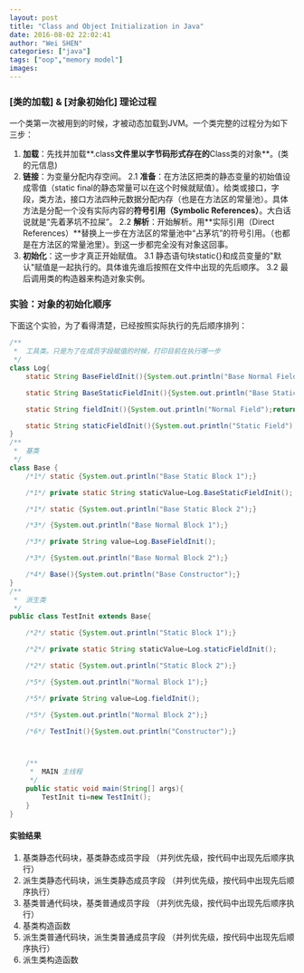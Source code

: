```yaml
---
layout: post
title: "Class and Object Initialization in Java"
date: 2016-08-02 22:02:41
author: "Wei SHEN"
categories: ["java"]
tags: ["oop","memory model"]
images:
---
```


### [类的加载] & [对象初始化] 理论过程
一个类第一次被用到的时候，才被动态加载到JVM。一个类完整的过程分为如下三步：

1. **加载**：先找并加载**.class**文件里以字节码形式存在的**Class类的对象**。(类的元信息)
2. **链接**：为变量分配内存空间。
	2.1 **准备**：在方法区把类的静态变量的初始值设成零值（static final的静态常量可以在这个时候就赋值）。给类或接口，字段，类方法，接口方法四种元数据分配内存（也是在方法区的常量池）。具体方法是分配一个没有实际内容的**符号引用（Symbolic References）**。大白话说就是“先着茅坑不拉屎”。
	2.2 **解析**：开始解析。用**实际引用（Direct References）**替换上一步在方法区的常量池中“占茅坑”的符号引用。（也都是在方法区的常量池里）。到这一步都完全没有对象这回事。
3. **初始化**：这一步才真正开始赋值。
	3.1 静态语句块static{}和成员变量的"默认"赋值是一起执行的。具体谁先谁后按照在文件中出现的先后顺序。
	3.2 最后调用类的构造器来构造对象实例。

### 实验：对象的初始化顺序
下面这个实验，为了看得清楚，已经按照实际执行的先后顺序排列：

```java
/**
 *	工具类。只是为了在成员字段赋值的时候，打印目前在执行哪一步
 */
class Log{
    static String BaseFieldInit(){System.out.println("Base Normal Field");return "";}

    static String BaseStaticFieldInit(){System.out.println("Base Static Field");return "";}

    static String fieldInit(){System.out.println("Normal Field");return "";}

    static String staticFieldInit(){System.out.println("Static Field");return "";}
}
/**
 *	基类
 */
class Base {
    /*1*/ static {System.out.println("Base Static Block 1");}

    /*1*/ private static String staticValue=Log.BaseStaticFieldInit();

    /*1*/ static {System.out.println("Base Static Block 2");}

    /*3*/ {System.out.println("Base Normal Block 1");}

    /*3*/ private String value=Log.BaseFieldInit();

    /*3*/ {System.out.println("Base Normal Block 2");}

    /*4*/ Base(){System.out.println("Base Constructor");}
}
/**
 *	派生类
 */
public class TestInit extends Base{

    /*2*/ static {System.out.println("Static Block 1");}

    /*2*/ private static String staticValue=Log.staticFieldInit();

    /*2*/ static {System.out.println("Static Block 2");}

    /*5*/ {System.out.println("Normal Block 1");}

    /*5*/ private String value=Log.fieldInit();

    /*5*/ {System.out.println("Normal Block 2");}

    /*6*/ TestInit(){System.out.println("Constructor");}



    /**
     *  MAIN 主线程
     */
    public static void main(String[] args){
        TestInit ti=new TestInit();
    }
}
```

#### 实验结果
1. 基类静态代码块，基类静态成员字段 （并列优先级，按代码中出现先后顺序执行）
2. 派生类静态代码块，派生类静态成员字段 （并列优先级，按代码中出现先后顺序执行）
3. 基类普通代码块，基类普通成员字段 （并列优先级，按代码中出现先后顺序执行）
4. 基类构造函数
5. 派生类普通代码块，派生类普通成员字段 （并列优先级，按代码中出现先后顺序执行）
6. 派生类构造函数
